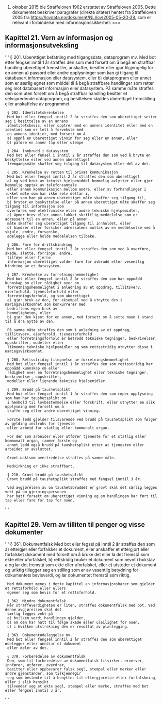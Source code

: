 1. oktober 2015 ble Straffeloven 1902 erstattet av Straffeloven 2005. Dette dokumentet beskriver paragrafer 
(direkte sitater) hentet fra Straffeloven 2005 fra https://lovdata.no/dokument/NL/lov/2005-05-20-28, som er 
relevant i forbindelse med informasjonssikkerhet:
===

Kapittel 21. Vern av informasjon og informasjonsutveksling
---

'''
     § 201. Uberettiget befatning med tilgangsdata, dataprogram mv.
     Med bot etter fengsel inntil 1 år straffes den som med forsett om å begå en straffbar handling uberettiget 
     fremstiller, anskaffer, besitter eller gjør tilgjengelig for en annen
     a) passord eller andre opplysninger som kan gi tilgang til databasert informasjon eller datasystem, eller
     b) dataprogram eller annet som er særlig egnet som middel til å begå straffbare handlinger som retter seg 
     mot databasert informasjon eller datasystem. På samme måte straffes den som uten forsett om å begå 
     straffbar handling besitter et selvspredende dataprogram, og besittelsen skyldes uberettiget fremstilling 
     eller anskaffelse av programmet.

     § 202. Identitetskrenkelse
     Med bot eller fengsel inntil 2 år straffes den som uberettiget setter seg i besittelse av en annens 
     identitetsbevis, eller opptrer med en annens identitet eller med en identiet som er lett å forveksle med 
     en annens identiet, med forsett om å
     a) oppnå en uberettiget vinnin for seg eller en annen, eller
     b) påføre en annen tap eller ulempe

     § 204. Innbrudd i datasystem
     Med bot eller fensel i inntil 2 år straffes den som ved å bryte en beskyttelse eller ved annen uberettiget 
     fremgangsmåte skaffer seg tilgang til datasystem eller del av det.

     § 205. Krenkelse av retten til privat kommunikasjon
     Med bot eller fengel inntil 2 år straffes den som uberettiget 
     a) og ved bruk av teknisk hjelpemiddel hemmelig avlytter eller gjør hemmelig opptak av telefonsamtale 
     eller annen kommunikasjon mellom andre, eller av forhandlinger i lukket møte som han ikke selv deltar i, 
     eller som han på annen uberettiget måte skaffer seg tilgang til,
     b) bryter en beskyttelse eller på annen uberettiget måte skaffer seg tilgang til informasjon som 
     overføres ved elektroniske eller andre tekniske hjelpemidler,
     c) åpner brev eller annen lukket skriftlig meddelelse som er adressert til en annen, eller på annen 
     måte skaffer seg uberettiget tilgang til innholdet, eller
     d) hindrer eller forsiker adressatens mottak av en meddelselse ved å skjule, endre, forvanske, 
     ødelegge eller holde meddelelsen tilbake.

     § 206. Fare for driftshindring
     Med bot eller fengsel inntil 2 år straffes den som ved å overføre, skade, slette, forringe, endre, 
     tilføye eller fjerne 
     informasjon uberettiget volder fare for avbrudd eller vesentlig hindring av et datasystem.

     § 207. Krenkelse av forretningshemmelighet
     Med bot eller fengsel inntil 2 år straffes den som har oppnådd kunnskap om eller rådighet over en 
     forretningshemmelighet i anledning av et oppdrag, tillitsverv, eierforhold, tjenesteforhold eller 
     forretningsforhold, og som uberettiget
     a) gjør bruk av den, for eksempel ved å utnytte den i næringsvirksomhet som konkurrerer med 
     bedriftens egen bruk av 
     hemmeligheten, eller
     b) gjør den kjent for en annen, med forsett om å sette noen i stand til å dra nytte av den. 

     På samma måte straffes den som i anledning av et oppdrag, tillitsverv, eierforold, tjenesteforhold 
     eller forretningsforhold er betrodd tekniske tegninger, beskrivelser, oppskrifter, modeller eller 
     liknende tekniske hjelpemidler og som rettsstridig utnytter disse i næringsvirksomhet.

     § 208. Rettsstridig tilegnelse av forretningshemmelighet
     Med bot eller fengsel inntil 1 år straffes den som rettsstridig har oppnådd kunnskap om eller 
     rådighet over en forretningshemmelighet eller tekniske tegninger, beskrivelser, oppskrifter, 
     modeller eller lignende tekniske hjelpemidler.

     § 209. Brudd på taushetsplikt
     Med bot eller fengsel inntil 1 år straffes den som røper opplysning som han har taushetsplikt om 
     i henhold til lovbestemmelse eller forskrift, eller utnytter en slik opplysning med forsett om å 
     skaffe seg eller andre uberettiget vinning.

     Første ledd gjelder tilsvarende ved brudd på taushetsplikt som følger av gylding instruks for tjeneste 
     eller arbeid for statlig eller kommunalt organ.

     For den som arbeider eller utfører tjeneste for et statlig eller kommunalt organ, rammer første og 
     annet ledd også brudd på taushetsplikt etter at tjenesten eller arbeidet er avsluttet.

     Grovt uaktsom overtredelse straffes på samme måte. 

     Medvirkning er ikke straffbart.

     § 210. Grovt brudd på taushetsplikt 
     Grovt brudd på taushetsplikt straffes med fengsel inntil 3 år.

     Ved avgjørelsen av om taushetsbruddet er grovt skal det særlig legges vekt på om gjerningspersonen 
     har hatt forsett om uberettiget vinning og om handlingen har ført til tap eller fare for tap for noen.
'''

Kapittel 29. Vern av tilliten til penger og visse dokumenter
---

'''
     § 361. Dokumentfalsk
     Med bot eller fegsel på inntil 2 år straffes den som 
     a) ettergjør eller forfalsker et dokument, eller anskaffer et ettergjort eller forfalsket dokument 
     med forsett om å bruke det eller la det fremstå som ekte eller uforfalsket, 
     b) rettstridig bruker et dokument som nevnt i bokstav a og lar det fremstå som ekte eller 
     uforfalsket, eller
     c) utsteder et dokument og uriktig tillegger seg en stilling som er av vesentlig betydning 
     for dokumentets bevisverdi, og lar dokumentet fremstå som riktig.

     Med dokument menes i dette kapittel en informasjonsbærer som gjelder et rettsforhold eller ellers 
     egener seg som bevis for et rettsforhold.

     § 362. Mindre dokumentfalsk
     Når straffeverdigheten er liten, straffes dokumentfalsk med bot. Ved denne avgjørelsen skal det 
     særlig legges vekt på 
     a) hvilken verdi handlingen gjelder,
     b) om den har hatt til følge skade eller uleilighet for noen,
     c) i hvilken utstrekning den er resultat av planlegging.

     § 363. Dokumentødeleggelse mv.
     Med bot eller fengsel inntil 2 år straffes den som uberettiget ødelegger eller unndrar et dokument 
     eller deler av det.

     § 370. Forberedelse av dokumentfalsk
     Den, som til forberedelse av dokumentfalsk tilvirker, erverver, innfører, utfører, overdrar, 
     besitter eller oppbevarer falsk segl, stempel eller merker eller andre gjenstander, som tilkjennegir 
     seg som bestemte til å benyttes til ettergjørelse eller forfalskning, eller i slik hensikt 
     tilvender seg et ekte segl, stempel eller merke, straffes med bot eller fengsel inntil 3 år.
'''

